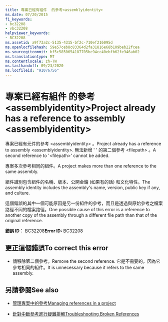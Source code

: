 ```yaml
---
title: 專案已經有組件  的參考<assemblyidentity>
ms.date: 07/20/2015
f1_keywords:
- bc32208
- vbc32208
helpviewer_keywords:
- BC32208
ms.assetid: a9f73a2c-5135-4315-bf2c-710ef216095d
ms.openlocfilehash: 59e57ceb8c83364d2fa31816e68b109beb22fcea
ms.sourcegitcommit: bf5c5850654187705bc94cc40ebfb62fe346ab02
ms.translationtype: MT
ms.contentlocale: zh-TW
ms.lasthandoff: 09/23/2020
ms.locfileid: "91076756"
---
```

# <a name="project-already-has-a-reference-to-assembly-assemblyidentity"></a><span data-ttu-id="b36bb-102">專案已經有組件  的參考\<assemblyidentity></span><span class="sxs-lookup"><span data-stu-id="b36bb-102">Project already has a reference to assembly \<assemblyidentity></span></span>

<span data-ttu-id="b36bb-103">專案已經有元件的參考 \<assemblyidentity> 。</span><span class="sxs-lookup"><span data-stu-id="b36bb-103">Project already has a reference to assembly \<assemblyidentity>.</span></span> <span data-ttu-id="b36bb-104">無法新增 ' ' 的第二個參考 \<filepath> 。</span><span class="sxs-lookup"><span data-stu-id="b36bb-104">A second reference to '\<filepath>' cannot be added.</span></span>  
  
 <span data-ttu-id="b36bb-105">專案多次參考相同的組件。</span><span class="sxs-lookup"><span data-stu-id="b36bb-105">A project makes more than one reference to the same assembly.</span></span>  
  
 <span data-ttu-id="b36bb-106">組件識別包含組件的名稱、版本、公開金鑰 (如果有的話) 和文化特性。</span><span class="sxs-lookup"><span data-stu-id="b36bb-106">The assembly identity includes the assembly's name, version, public key if any, and culture.</span></span>  
  
 <span data-ttu-id="b36bb-107">這個錯誤的其中一個可能原因是另一份組件的參考，而且是透過與原始參考之檔案路徑不同的檔案路徑。</span><span class="sxs-lookup"><span data-stu-id="b36bb-107">One possible cause of this error is a reference to another copy of the assembly through a different file path than that of the original reference.</span></span>  
  
 <span data-ttu-id="b36bb-108">**錯誤 ID︰** BC32208</span><span class="sxs-lookup"><span data-stu-id="b36bb-108">**Error ID:** BC32208</span></span>  
  
## <a name="to-correct-this-error"></a><span data-ttu-id="b36bb-109">更正這個錯誤</span><span class="sxs-lookup"><span data-stu-id="b36bb-109">To correct this error</span></span>  
  
- <span data-ttu-id="b36bb-110">請移除第二個參考。</span><span class="sxs-lookup"><span data-stu-id="b36bb-110">Remove the second reference.</span></span> <span data-ttu-id="b36bb-111">它是不需要的，因為它參考相同的組件。</span><span class="sxs-lookup"><span data-stu-id="b36bb-111">It is unnecessary because it refers to the same assembly.</span></span>  
  
## <a name="see-also"></a><span data-ttu-id="b36bb-112">另請參閱</span><span class="sxs-lookup"><span data-stu-id="b36bb-112">See also</span></span>

- [<span data-ttu-id="b36bb-113">管理專案中的參考</span><span class="sxs-lookup"><span data-stu-id="b36bb-113">Managing references in a project</span></span>](/visualstudio/ide/managing-references-in-a-project)

- [<span data-ttu-id="b36bb-114">針對中斷參考進行疑難排解</span><span class="sxs-lookup"><span data-stu-id="b36bb-114">Troubleshooting Broken References</span></span>](/visualstudio/ide/troubleshooting-broken-references)
